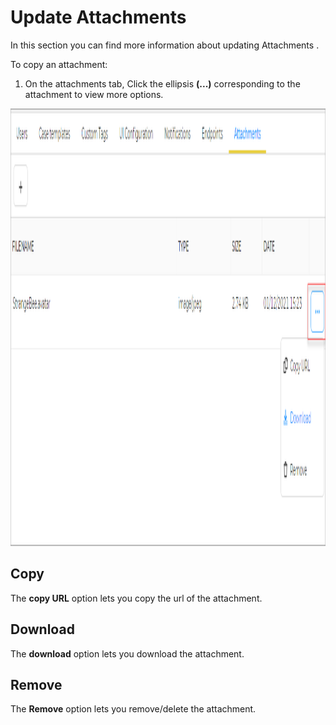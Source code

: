 # Update Attachments

In this section you can find more information about updating Attachments . 

To copy an attachment:

1. On the attachments tab, Click the ellipsis **(...)** corresponding to the attachment to view more options.

<img src="../../../../images/user-guides/organisation/configure-organization/manage-attachments/attachment_functions.png" alt="attachment functions" width="700" height="700"/>


## Copy

The **copy URL** option lets you copy the url of the attachment. 

## Download

The **download** option lets you download the attachment. 

## Remove

The **Remove** option lets you remove/delete the attachment. 
